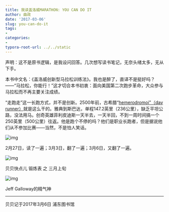 ```yaml
---
title: 我读盖洛威MARATHON: YOU CAN DO IT
author: 曲政
date: '2017-03-06'
slug: you-can-do-it
tags:
- 
categories:
- 
typora-root-url: ../../static
---
```


声明：这不是原书逻辑，是我设问回答。几次想写读书笔记，无奈头绪太多，无从下手。

本书中文名：《盖洛威创新型马拉松训练法》。我也是醉了，直译不是挺好吗？——“马拉松，你能行！”这才切合本书初衷：面向美国第二次跑步革命，大众参与马拉松而不再主要关注成绩。

“走跑走”这一长跑方式，并不是创新。2500年前，古希腊“[hemerodromoi”（day runner）](https://link.jianshu.com?t=http://www.encyclopedia.com/history/news-wires-white-papers-and-books/means-communication)就是这么干的。雅典到斯巴达，单程147.2英里（236公里），缺乏平坦公路，没法用马。创奇英雄菲利皮迪斯一天半去，一天半回，不到一周时间搞一个250英里（500公里）往返。他是跑个不停的吗？他们是职业长跑者，但是据说他们从不参加比赛——当然，不是怕人笑话。



![img](/images/2017-03-06-%E6%88%91%E8%AF%BB%E7%9B%96%E6%B4%9B%E5%A8%81MARATHON-YOU-CAN-DO-IT/1200-20200107205344806.png)

2月27日，读了一遍；3月3日，翻了一遍；3月6日，又翻了一遍。



![img](/images/2017-03-06-%E6%88%91%E8%AF%BB%E7%9B%96%E6%B4%9B%E5%A8%81MARATHON-YOU-CAN-DO-IT/1200-20200107205345571.png)

贝贝快点儿 锻炼表 之 三月上旬



![img](/images/2017-03-06-%E6%88%91%E8%AF%BB%E7%9B%96%E6%B4%9B%E5%A8%81MARATHON-YOU-CAN-DO-IT/773.png)

Jeff Galloway的精气神

------

贝贝记于2017年3月6日 浦东图书馆